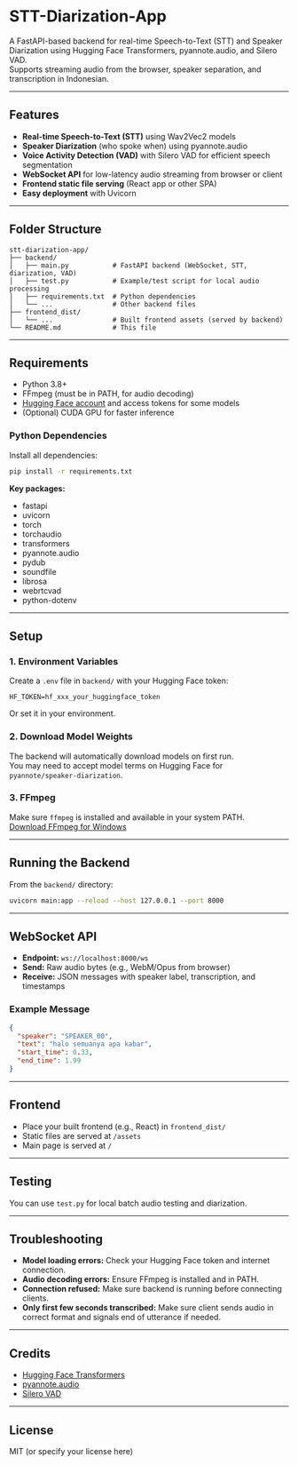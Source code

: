 # STT-Diarization-App

A FastAPI-based backend for real-time Speech-to-Text (STT) and Speaker Diarization using Hugging Face Transformers, pyannote.audio, and Silero VAD.  
Supports streaming audio from the browser, speaker separation, and transcription in Indonesian.

---

## Features

- **Real-time Speech-to-Text (STT)** using Wav2Vec2 models
- **Speaker Diarization** (who spoke when) using pyannote.audio
- **Voice Activity Detection (VAD)** with Silero VAD for efficient speech segmentation
- **WebSocket API** for low-latency audio streaming from browser or client
- **Frontend static file serving** (React app or other SPA)
- **Easy deployment** with Uvicorn

---

## Folder Structure

```
stt-diarization-app/
├── backend/
│   ├── main.py           # FastAPI backend (WebSocket, STT, diarization, VAD)
│   ├── test.py           # Example/test script for local audio processing
│   ├── requirements.txt  # Python dependencies
│   └── ...               # Other backend files
├── frontend_dist/
│   └── ...               # Built frontend assets (served by backend)
└── README.md             # This file
```

---

## Requirements

- Python 3.8+
- FFmpeg (must be in PATH, for audio decoding)
- [Hugging Face account](https://huggingface.co/) and access tokens for some models
- (Optional) CUDA GPU for faster inference

### Python Dependencies

Install all dependencies:

```bash
pip install -r requirements.txt
```

**Key packages:**
- fastapi
- uvicorn
- torch
- torchaudio
- transformers
- pyannote.audio
- pydub
- soundfile
- librosa
- webrtcvad
- python-dotenv

---

## Setup

### 1. Environment Variables

Create a `.env` file in `backend/` with your Hugging Face token:

```
HF_TOKEN=hf_xxx_your_huggingface_token
```

Or set it in your environment.

### 2. Download Model Weights

The backend will automatically download models on first run.  
You may need to accept model terms on Hugging Face for `pyannote/speaker-diarization`.

### 3. FFmpeg

Make sure `ffmpeg` is installed and available in your system PATH.  
[Download FFmpeg for Windows](https://www.gyan.dev/ffmpeg/builds/)

---

## Running the Backend

From the `backend/` directory:

```bash
uvicorn main:app --reload --host 127.0.0.1 --port 8000
```

---

## WebSocket API

- **Endpoint:** `ws://localhost:8000/ws`
- **Send:** Raw audio bytes (e.g., WebM/Opus from browser)
- **Receive:** JSON messages with speaker label, transcription, and timestamps

### Example Message

```json
{
  "speaker": "SPEAKER_00",
  "text": "halo semuanya apa kabar",
  "start_time": 0.33,
  "end_time": 1.99
}
```

---

## Frontend

- Place your built frontend (e.g., React) in `frontend_dist/`
- Static files are served at `/assets`
- Main page is served at `/`

---

## Testing

You can use `test.py` for local batch audio testing and diarization.

---

## Troubleshooting

- **Model loading errors:** Check your Hugging Face token and internet connection.
- **Audio decoding errors:** Ensure FFmpeg is installed and in PATH.
- **Connection refused:** Make sure backend is running before connecting clients.
- **Only first few seconds transcribed:** Make sure client sends audio in correct format and signals end of utterance if needed.

---

## Credits

- [Hugging Face Transformers](https://github.com/huggingface/transformers)
- [pyannote.audio](https://github.com/pyannote/pyannote-audio)
- [Silero VAD](https://github.com/snakers4/silero-vad)

---

## License

MIT (or specify your license here)